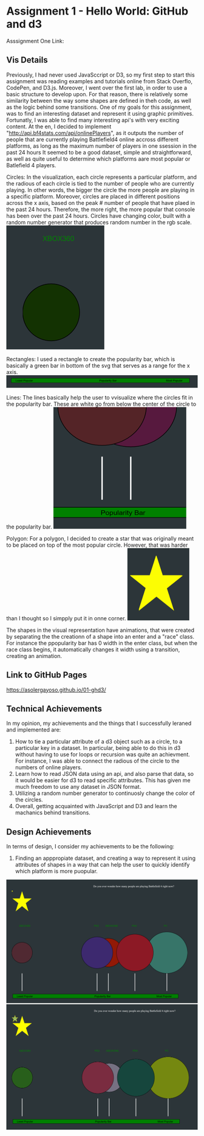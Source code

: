 Assignment 1 - Hello World: GitHub and d3  
===

Asssignment One Link:

Vis Details
---
  
  Previously, I had never used JavaSccript or D3, so my first step to start this assignment was reading examples and tutorials online from Stack Overflo, CodePen, and D3.js. Moreover,  I went over the first lab, in order to use a basic structure to develop upon. For that  reason, there is relatively some  similarity between the way some shapes are  defined in theh code, as well as the logic behind some transitions. 
  One of my  goals for this assignment, was to find an interesting dataset and represent it using graphic primitives. Fortunatly, I was able to find many interesting api's with very exciting content. At the en, I decided to  implement  "http://api.bf4stats.com/api/onlinePlayers", as it outputs the number  of people that are currently playing Battlefield4 online accross different platforms, as long as the maximum  number  of players in one ssession in the past 24 hours It seemed to be  a good dataset, simple and straightforward, as well as quite useful to determine which platforms aare most popular or Batlefield 4 players. 
  
 Circles:  In the visualization, each circle represents a particular platform, and the radious of each circle is tied to the number of people  who are currently  playing. In other words, the bigger the circle the more people are playing in a specific platform. Moreover, circles are placed in different positions across the x axis, based  on the peak  # number of people  that  have  plaed in the past 24 hours. Therefore, the more right, the more popular that console has  been over the past 24 hours. Circles have changing color, built with a random number  generator that produces random number in the rgb scale. 
 <img src="https://github.com/asolergayoso/01-ghd3/blob/master/Capture3.PNG" width="258" height="326">
 
 Rectangles: I used a rectangle to create the popularity bar, which is basically a green bar in bottom of the  svg that serves as a  range  for the x axis.
![alt text](https://github.com/asolergayoso/01-ghd3/blob/master/Capture4.PNG)
 
  Lines: The lines basically help the user to vvisualize where the circles fit in the popularity bar. These are white go from below the center  of the circle to the popularity bar. 
<img src="https://github.com/asolergayoso/01-ghd3/blob/master/Capture6.PNG" width="350" height="320">
  
  Polygon: For a polygon,  I decided to create a star that was originally meant to be placed on top of the  most popular circle. However,  that was harder  than I thought so I simpply put it in onne corner. 
<img src="https://github.com/asolergayoso/01-ghd3/blob/master/Capture5.PNG" width="163" height="190">

The shapes in the visual representation have animations, that were created by separating the the creationn of a shape into an enter and a "race" class. For instance the ppopularity bar has 0  width in the enter class, but when the race class begins, it automatically changes it width using a transition, creating an animation. 

Link to GitHub Pages
---
https://asolergayoso.github.io/01-ghd3/


Technical Achievements  
---
In my opinion, my achievements and the things that I successfully leraned and implemented are:

1. How to tie a particular attribute of a d3  object such as a circle, to a  particular key in a dataset. In particular, being able to do this in d3  without having  to use  for loops or recursion was quite an achievment. For instance, I was able to connect  the radious of the circle to the numbers of online players.
2. Learn how to read JSON data  using an api, and also parse that data, so it would be easier for d3 to read specific attributes. This has given me much freedom to use any dataset in JSON format.
3. Utilizing a random number generator to continuosly change the color of the circles. 
4. Overall, getting acquainted with JavaScript and D3 and learn the machanics behind transitions. 

Design Achievements 
---
In terms of design, I consider my achievements to be the following:

1. Finding an apppropiate dataset, and creating a way to represent it using attributes of shapes  in a  way that can help the user to quickly identify which platform is more puopular.


![alt text](https://github.com/asolergayoso/01-ghd3/blob/master/Capture1.PNG)
![alt text](https://github.com/asolergayoso/01-ghd3/blob/master/Capture2.PNG)
